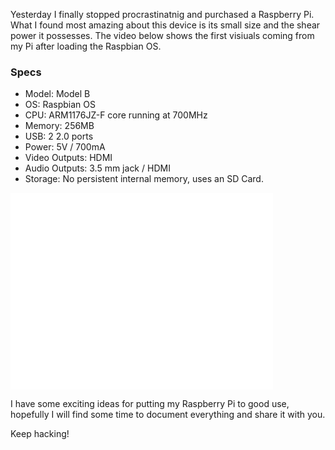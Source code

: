 Yesterday I finally stopped procrastinatnig and purchased a Raspberry Pi. What I found most amazing about this device is its small size and the shear power it possesses. The video below shows the first visiuals coming from my Pi after loading the Raspbian OS.

### Specs
 - Model: Model B
 - OS: Raspbian OS
 - CPU: ARM1176JZ-F core running at 700MHz
 - Memory: 256MB 
 - USB: 2 2.0 ports
 - Power: 5V / 700mA
 - Video Outputs: HDMI
 - Audio Outputs: 3.5 mm jack / HDMI
 - Storage: No persistent internal memory, uses an SD Card.
 
<iframe width="420" height="315" src="//www.youtube.com/embed/gwmO2QzK7LI" frameborder="0" allowfullscreen></iframe>

I have some exciting ideas for putting my Raspberry Pi to good use, hopefully I will find some time to document everything and share it with you. 

Keep hacking!